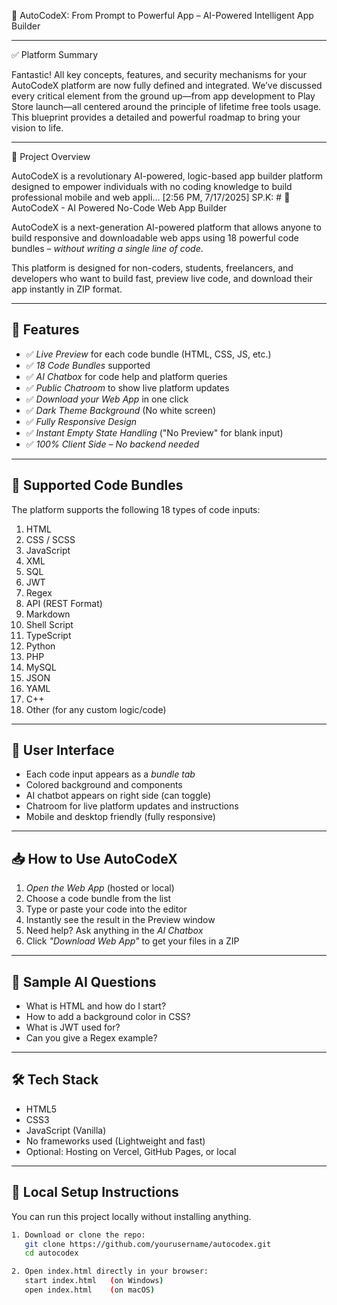 🚀 AutoCodeX: From Prompt to Powerful App – AI-Powered Intelligent App Builder


---

✅ Platform Summary

Fantastic! All key concepts, features, and security mechanisms for your AutoCodeX platform are now fully defined and integrated. We’ve discussed every critical element from the ground up—from app development to Play Store launch—all centered around the principle of lifetime free tools usage. This blueprint provides a detailed and powerful roadmap to bring your vision to life.


---

📌 Project Overview

AutoCodeX is a revolutionary AI-powered, logic-based app builder platform designed to empower individuals with no coding knowledge to build professional mobile and web appli…
[2:56 PM, 7/17/2025] SP.K: # 🚀 AutoCodeX - AI Powered No-Code Web App Builder

AutoCodeX is a next-generation AI-powered platform that allows anyone to build responsive and downloadable web apps using 18 powerful code bundles – *without writing a single line of code*.

This platform is designed for non-coders, students, freelancers, and developers who want to build fast, preview live code, and download their app instantly in ZIP format.

---

## 🌟 Features

- ✅ *Live Preview* for each code bundle (HTML, CSS, JS, etc.)
- ✅ *18 Code Bundles* supported
- ✅ *AI Chatbox* for code help and platform queries
- ✅ *Public Chatroom* to show live platform updates
- ✅ *Download your Web App* in one click
- ✅ *Dark Theme Background* (No white screen)
- ✅ *Fully Responsive Design*
- ✅ *Instant Empty State Handling* ("No Preview" for blank input)
- ✅ *100% Client Side – No backend needed*

---

## 🧠 Supported Code Bundles

The platform supports the following 18 types of code inputs:

1. HTML  
2. CSS / SCSS  
3. JavaScript  
4. XML  
5. SQL  
6. JWT  
7. Regex  
8. API (REST Format)  
9. Markdown  
10. Shell Script  
11. TypeScript  
12. Python  
13. PHP  
14. MySQL  
15. JSON  
16. YAML  
17. C++  
18. Other (for any custom logic/code)

---

## 🎨 User Interface

- Each code input appears as a *bundle tab*  
- Colored background and components  
- AI chatbot appears on right side (can toggle)  
- Chatroom for live platform updates and instructions  
- Mobile and desktop friendly (fully responsive)

---

## 📥 How to Use AutoCodeX

1. *Open the Web App* (hosted or local)
2. Choose a code bundle from the list
3. Type or paste your code into the editor
4. Instantly see the result in the Preview window
5. Need help? Ask anything in the *AI Chatbox*
6. Click *"Download Web App"* to get your files in a ZIP

---

## 💬 Sample AI Questions

- What is HTML and how do I start?
- How to add a background color in CSS?
- What is JWT used for?
- Can you give a Regex example?

---

## 🛠️ Tech Stack

- HTML5
- CSS3
- JavaScript (Vanilla)
- No frameworks used (Lightweight and fast)
- Optional: Hosting on Vercel, GitHub Pages, or local

---

## 🧪 Local Setup Instructions

You can run this project locally without installing anything.

```bash
1. Download or clone the repo:
   git clone https://github.com/yourusername/autocodex.git
   cd autocodex

2. Open index.html directly in your browser:
   start index.html   (on Windows)
   open index.html    (on macOS)
